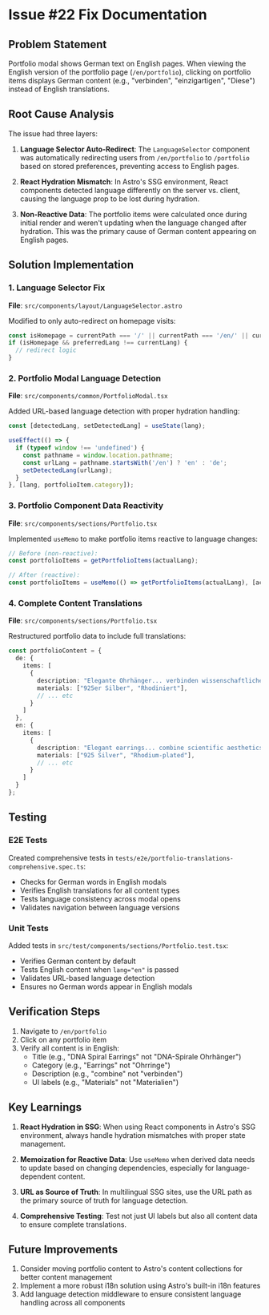 # Issue #22 Fix Documentation

## Problem Statement
Portfolio modal shows German text on English pages. When viewing the English version of the portfolio page (`/en/portfolio`), clicking on portfolio items displays German content (e.g., "verbinden", "einzigartigen", "Diese") instead of English translations.

## Root Cause Analysis

The issue had three layers:

1. **Language Selector Auto-Redirect**: The `LanguageSelector` component was automatically redirecting users from `/en/portfolio` to `/portfolio` based on stored preferences, preventing access to English pages.

2. **React Hydration Mismatch**: In Astro's SSG environment, React components detected language differently on the server vs. client, causing the language prop to be lost during hydration.

3. **Non-Reactive Data**: The portfolio items were calculated once during initial render and weren't updating when the language changed after hydration. This was the primary cause of German content appearing on English pages.

## Solution Implementation

### 1. Language Selector Fix
**File**: `src/components/layout/LanguageSelector.astro`

Modified to only auto-redirect on homepage visits:
```javascript
const isHomepage = currentPath === '/' || currentPath === '/en/' || currentPath === '/en';
if (isHomepage && preferredLang !== currentLang) {
  // redirect logic
}
```

### 2. Portfolio Modal Language Detection
**File**: `src/components/common/PortfolioModal.tsx`

Added URL-based language detection with proper hydration handling:
```typescript
const [detectedLang, setDetectedLang] = useState(lang);

useEffect(() => {
  if (typeof window !== 'undefined') {
    const pathname = window.location.pathname;
    const urlLang = pathname.startsWith('/en') ? 'en' : 'de';
    setDetectedLang(urlLang);
  }
}, [lang, portfolioItem.category]);
```

### 3. Portfolio Component Data Reactivity
**File**: `src/components/sections/Portfolio.tsx`

Implemented `useMemo` to make portfolio items reactive to language changes:
```typescript
// Before (non-reactive):
const portfolioItems = getPortfolioItems(actualLang);

// After (reactive):
const portfolioItems = useMemo(() => getPortfolioItems(actualLang), [actualLang]);
```

### 4. Complete Content Translations
**File**: `src/components/sections/Portfolio.tsx`

Restructured portfolio data to include full translations:
```typescript
const portfolioContent = {
  de: {
    items: [
      {
        description: "Elegante Ohrhänger... verbinden wissenschaftliche Ästhetik...",
        materials: ["925er Silber", "Rhodiniert"],
        // ... etc
      }
    ]
  },
  en: {
    items: [
      {
        description: "Elegant earrings... combine scientific aesthetics...",
        materials: ["925 Silver", "Rhodium-plated"],
        // ... etc
      }
    ]
  }
};
```

## Testing

### E2E Tests
Created comprehensive tests in `tests/e2e/portfolio-translations-comprehensive.spec.ts`:
- Checks for German words in English modals
- Verifies English translations for all content types
- Tests language consistency across modal opens
- Validates navigation between language versions

### Unit Tests
Added tests in `src/test/components/sections/Portfolio.test.tsx`:
- Verifies German content by default
- Tests English content when `lang="en"` is passed
- Validates URL-based language detection
- Ensures no German words appear in English modals

## Verification Steps

1. Navigate to `/en/portfolio`
2. Click on any portfolio item
3. Verify all content is in English:
   - Title (e.g., "DNA Spiral Earrings" not "DNA-Spirale Ohrhänger")
   - Category (e.g., "Earrings" not "Ohrringe")
   - Description (e.g., "combine" not "verbinden")
   - UI labels (e.g., "Materials" not "Materialien")

## Key Learnings

1. **React Hydration in SSG**: When using React components in Astro's SSG environment, always handle hydration mismatches with proper state management.

2. **Memoization for Reactive Data**: Use `useMemo` when derived data needs to update based on changing dependencies, especially for language-dependent content.

3. **URL as Source of Truth**: In multilingual SSG sites, use the URL path as the primary source of truth for language detection.

4. **Comprehensive Testing**: Test not just UI labels but also all content data to ensure complete translations.

## Future Improvements

1. Consider moving portfolio content to Astro's content collections for better content management
2. Implement a more robust i18n solution using Astro's built-in i18n features
3. Add language detection middleware to ensure consistent language handling across all components